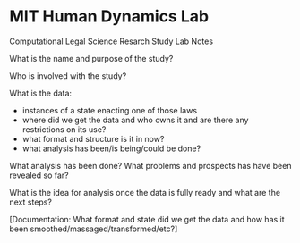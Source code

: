 # MIT Human Dynamics Lab
Computational Legal Science Resarch Study
Lab Notes

What is the name and purpose of the study?

Who is involved with the study?

What is the data:
 - instances of a state enacting one of those laws
 - where did we get the data and who owns it and are there any restrictions on its use?
 - what format and structure is it in now? 
 - what analysis has been/is being/could be done?
 
What analysis has been done?  What problems and prospects has have been revealed so far?
 
What is the idea for analysis once the data is fully ready and what are the next steps?
 
[Documentation: What format and state did we get the data and how has it been smoothed/massaged/transformed/etc?]
